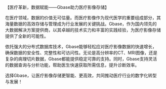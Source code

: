 【医疗革新，数据赋能——Gbase助力医疗影像存储】

在医疗领域，数据的价值无可估量。而医疗影像作为现代医学的重要组成部分，其海量数据的高效存储与管理成为行业发展的关键挑战。Gbase，作为国内领先的大数据解决方案提供商，以其卓越的技术实力和丰富的实践经验，为医疗影像存储提供了全新的可能性。

依托强大的分布式数据库技术，Gbase能够轻松应对医疗影像数据的快速增长，确保数据的安全性、完整性和可访问性。无论是高分辨率的CT、MRI图像，还是复杂的病理切片数据，Gbase都能提供稳定可靠的支持。同时，Gbase支持灵活的数据查询与分析功能，帮助医生快速获取所需信息，提升诊断效率。

选择Gbase，让医疗影像存储更智能、更高效，共同推动医疗行业的数字化转型与发展！